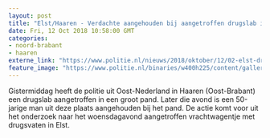```yaml
---
layout: post
title: "Elst/Haaren - Verdachte aangehouden bij aangetroffen drugslab in onderzoek Elst"
date: Fri, 12 Oct 2018 10:58:00 GMT
categories: 
- noord-brabant 
- haaren 
externe_link: "https://www.politie.nl/nieuws/2018/oktober/12/02-elst-drugslab.html"
feature_image: "https://www.politie.nl/binaries/w400h225/content/gallery/politie/stockfotos/drugs/drugsvaten.jpg"
---
```


Gistermiddag heeft de politie uit Oost-Nederland in Haaren (Oost-Brabant) een drugslab aangetroffen in een groot pand. Later die avond is een 50-jarige man uit deze plaats aangehouden bij het pand. De actie komt voor uit het onderzoek naar het woensdagavond aangetroffen vrachtwagentje met drugsvaten in Elst.
